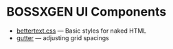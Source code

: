 # BOSSXGEN UI Components

* [bettertext.css](/bettertext) — Basic styles for naked HTML
* [gutter](/gutter) — adjusting grid spacings
